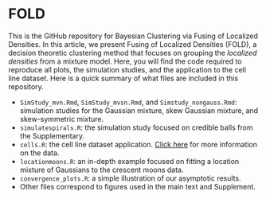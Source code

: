 # FOLD
This is the GitHub repository for Bayesian Clustering via Fusing of Localized Densities. In this article, we present Fusing of Localized Densities (FOLD), a decision theoretic clustering method that focuses on grouping the _localized densities_ from a mixture model. Here, you will find the code required to reproduce all plots, the simulation studies, and the application to the cell line dataset. Here is a quick summary of what files are included in this repository.

* ```SimStudy_mvn.Rmd```, ```SimStudy_mvsn.Rmd```, and ```Simstudy_nongauss.Rmd```: simulation studies for the Gaussian mixture, skew Gaussian mixture, and skew-symmetric mixture.
* ```simulatespirals.R```: the simulation study focused on credible balls from the Supplementary.
* ```cells.R```: the cell line dataset application. [Click here](https://www.ncbi.nlm.nih.gov/geo/query/acc.cgi?acc=GSE81861) for more information on the data.
* ```locationmoons.R```: an in-depth example focused on fitting a location mixture of Gaussians to the crescent moons data. 
* ```convergence_plots.R```: a simple illustration of our asymptotic results.
* Other files correspond to figures used in the main text and Supplement.